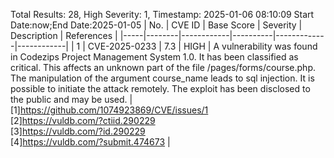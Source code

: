 Total Results: 28, High Severity: 1, Timestamp: 2025-01-06 08:10:09
Start Date:now;End Date:2025-01-05
| No. | CVE ID | Base Score | Severity | Description | References |
|-----|--------|------------|----------|-------------|------------|
| 1 | CVE-2025-0233 | 7.3  | HIGH | A vulnerability was found in Codezips Project Management System 1.0. It has been classified as critical. This affects an unknown part of the file /pages/forms/course.php. The manipulation of the argument course_name leads to sql injection. It is possible to initiate the attack remotely. The exploit has been disclosed to the public and may be used. | [1]https://github.com/1074923869/CVE/issues/1<br>[2]https://vuldb.com/?ctiid.290229<br>[3]https://vuldb.com/?id.290229<br>[4]https://vuldb.com/?submit.474673 |
